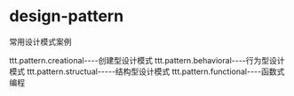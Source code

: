# design-pattern
常用设计模式案例

ttt.pattern.creational----创建型设计模式
ttt.pattern.behavioral----行为型设计模式
ttt.pattern.structual-----结构型设计模式
ttt.pattern.functional----函数式编程

